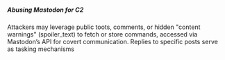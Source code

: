 ##### Abusing Mastodon for C2
Attackers may leverage public toots, comments, or hidden "content warnings" (spoiler_text) to fetch or store commands, accessed via Mastodon’s API for covert communication. Replies to specific posts serve as tasking mechanisms